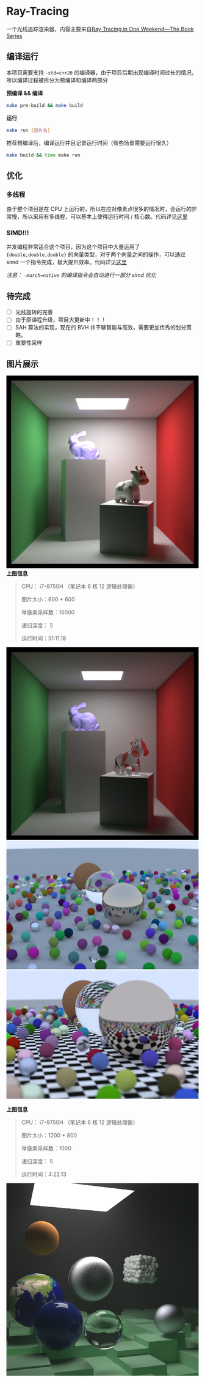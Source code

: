 # Ray-Tracing

一个光线追踪渲染器，内容主要来自[Ray Tracing in One Weekend—The Book Series](https://raytracing.github.io/)

## 编译运行

本项目需要支持 `-std=c++20` 的编译器，由于项目后期出现编译时间过长的情况，所以编译过程被拆分为预编译和编译两部分

**预编译 && 编译**
```sh
make pre-build && make build
```

**运行**
```sh
make run [图片名]
```

推荐预编译后，编译运行并且记录运行时间（有些场景需要运行很久）
```sh
make build && time make run
```

## 优化

### 多线程

由于整个项目是在 CPU 上运行的，所以在应对像素点很多的情况时，会运行的非常慢，所以采用有多线程，可以基本上使得运行时间 / 核心数。代码详见[这里](https://github.com/clumsy-sy/Ray-Tracing/blob/main/src/renderer/Renderer.hpp#L75)

### SIMD!!!

并发编程非常适合这个项目，因为这个项目中大量运用了 `{double,double,double}` 的向量类型，对于两个向量之间的操作，可以通过 simd 一个指令完成，极大提升效率。代码详见[这里](https://github.com/clumsy-sy/Ray-Tracing/blob/main/src/vector/Vec3dx4.hpp#L11C1-L11C1)

*注意： `-march=native` 的编译指令会自动进行一部分 simd 优化*

## 待完成

- [ ] 光线旋转的完善
- [ ] 由于原课程升级，项目大更新中！！！
- [ ] SAH 算法的实现，现在的 BVH 并不够智能与高效，需要更加优秀的划分策略。
- [ ] 重要性采样

## 图片展示

![Alt](images/zooTex.bmp)
**上图信息**
> 
> CPU： i7-9750H （笔记本 6 核 12 逻辑处理器）
> 
> 图片大小：600 * 600
> 
> 单像素采样数：16000
>
> 递归深度： 5 
>
> 运行时间：51:11.18


![Alt](images/zoo16384.bmp)
![Alt](images/balls_simple_400.bmp)
![Alt](images/checker_balls_400.bmp)

**上图信息**
> 
> CPU： i7-9750H （笔记本 6 核 12 逻辑处理器）
> 
> 图片大小：1200 * 800
> 
> 单像素采样数：1000
>
> 递归深度： 5 
>
> 运行时间：4:22.13

![Alt](images/all_20000.bmp)
